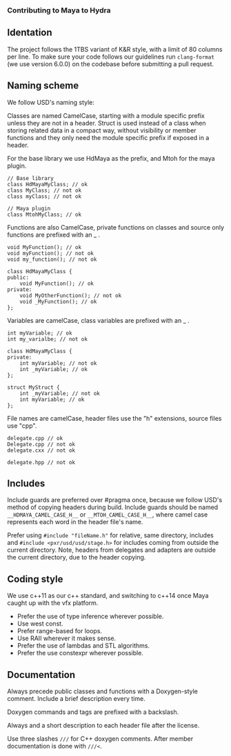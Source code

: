 ### Contributing to Maya to Hydra

## Identation

The project follows the 1TBS variant of K&R style, with a limit of 80 columns per line. To make sure your code follows our guidelines run `clang-format` (we use version 6.0.0) on the codebase before submitting a pull request.

## Naming scheme

We follow USD's naming style:

Classes are named CamelCase, starting with a module specific prefix unless they are not in a header. Struct is used instead of a class when storing related data in a compact way, without visibility or member functions and they only need the module specific prefix if exposed in a header.

For the base library we use HdMaya as the prefix, and Mtoh for the maya plugin.

```
// Base library
class HdMayaMyClass; // ok
class MyClass; // not ok
class myClass; // not ok

// Maya plugin
class MtohMyClass; // ok
```

Functions are also CamelCase, private functions on classes and source only functions are prefixed with an _ .

```
void MyFunction(); // ok
void myFunction(); // not ok
void my_function(); // not ok

class HdMayaMyClass {
public:
    void MyFunction(); // ok
private:
    void MyOtherFunction(); // not ok
    void _MyFunction(); // ok
};

```

Variables are camelCase, class variables are prefixed with an _ .

```
int myVariable; // ok
int my_varialbe; // not ok

class HdMayaMyClass {
private:
    int myVariable; // not ok
    int _myVariable; // ok
};

struct MyStruct {
    int _myVariable; // not ok
    int myVariable; // ok
};
```

File names are camelCase, header files use the "h" extensions, source files use "cpp".

```
delegate.cpp // ok
Delegate.cpp // not ok
delegate.cxx // not ok

delegate.hpp // not ok
```

## Includes

Include guards are preferred over #pragma once, because we follow USD's method of copying headers during build. Include guards should be named `__HDMAYA_CAMEL_CASE_H__` or `__MTOH_CAMEL_CASE_H__`, where camel case represents each word in the header file's name.

Prefer using `#include "fileName.h"` for relative, same directory, includes and `#include <pxr/usd/usd/stage.h>` for includes coming from outside the current directory. Note, headers from delegates and adapters are outside the current directory, due to the header copying.

## Coding style

We use c++11 as our c++ standard, and switching to c++14 once Maya caught up with the vfx platform.

- Prefer the use of type inference wherever possible.
- Use west const.
- Prefer range-based for loops.
- Use RAII wherever it makes sense.
- Prefer the use of lambdas and STL algorithms.
- Prefer the use constexpr wherever possible.

## Documentation

Always precede public classes and functions with a Doxygen-style comment. Include a
brief description every time.

Doxygen commands and tags are prefixed with a backslash.

Always and a short description to each header file after the license.

Use three slashes `///` for C++ doxygen comments. After member documentation
is done with `///<`.

